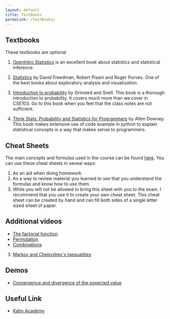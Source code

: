 ```yaml
---
layout: default
title: TextBooks
permalink: /TextBooks/
---
```

## Textbooks ##
These textbooks are optional

1. [OpenIntro Statistics](https://www.openintro.org/stat/index.php) is
an excellent book about statistics and statistical inference.

1. [Statistics](https://smile.amazon.com/Statistics-4th-David-Freedman/dp/0393929728/ref=dp_ob_title_bk)
by David Freedman, Robert Pisani and Roger Purves.
One of the best books about exploratory analysis and visualization.

1.  [Introduction to probability](/Resources/GrinsteadSnell.pdf) by Grinsted and Snell.
  This book is a thorough introduction to probability. It covers much
  more than we cover in CSE103. Go to this book when you feel that the
  class notes are not sufficient.
  
1.  [Think Stats: Probability and Statistics for Programmers](http://nb.mit.edu/f/16682)
  by Allen Downey. This book makes extensive use of code example in
  python to explain statistical concepts in a way that makes sense to programmers.

## Cheat Sheets ##
The main concepts and formulas used in the
course can be found [here](/Resources/CheatSheet.pdf). You can use
these cheat sheets in seveal ways:

1. As an aid when doing homework.
2. As a way to review material you learned to see that you understand
the formulas and know how to use them.
3.  While you will not be allowed to bring this sheet with you to the
exam. I recommend that you use it to create your own cheat sheet. This
cheat sheet can be created by hand and can fill both sides of a single
letter sized sheet of paper.

## Additional videos
* [The factorial function](http://www.youtube.com/watch?feature=player_embedded&v=0WrBkmM0Mvo)
* [Permutation](http://www.youtube.com/watch?feature=player_embedded&v=-g_uxzRPY9U)
* [Combinations](http://www.youtube.com/watch?feature=player_embedded&v=TaPIYqe6i-c)
3. [Markov and Chebyshev's inequalities](http://www.youtube.com/watch?feature=player_embedded&v=2j2el2bkR1s)

## Demos
* [Convergence and divergence of the expected value](http://webwork.cse.ucsd.edu/misc/expected.html)

## Useful Link
* [Kahn Academy](https://www.khanacademy.org/math/probability)

